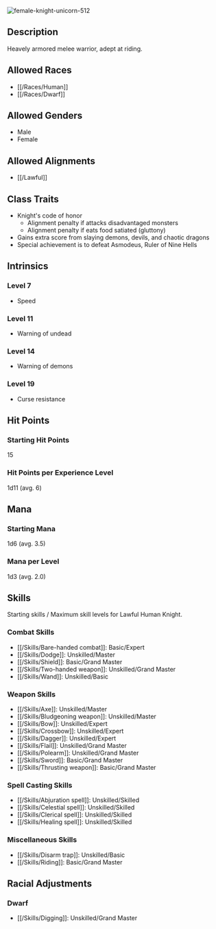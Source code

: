 ![female-knight-unicorn-512](https://github.com/hyvanmielenpelit/GnollHack/assets/16661034/b9daa498-8fca-4e99-8962-61f73c898db8)

## Description

Heavely armored melee warrior, adept at riding.

## Allowed Races

- [[/Races/Human]]
- [[/Races/Dwarf]]

## Allowed Genders

- Male
- Female

## Allowed Alignments

- [[/Lawful]]

## Class Traits

- Knight's code of honor
    - Alignment penalty if attacks disadvantaged monsters
    - Alignment penalty if eats food satiated (gluttony)
- Gains extra score from slaying demons, devils, and chaotic dragons
- Special achievement is to defeat Asmodeus, Ruler of Nine Hells

## Intrinsics

### Level 7

- Speed

### Level 11

- Warning of undead

### Level 14

- Warning of demons

### Level 19

- Curse resistance

## Hit Points

### Starting Hit Points

15

### Hit Points per Experience Level

1d11 (avg. 6)

## Mana

### Starting Mana

1d6 (avg. 3.5)

### Mana per Level

1d3 (avg. 2.0)

## Skills

Starting skills / Maximum skill levels for Lawful Human Knight. 

### Combat Skills                                    

* [[/Skills/Bare-handed combat]]: Basic/Expert
* [[/Skills/Dodge]]: Unskilled/Master
* [[/Skills/Shield]]: Basic/Grand Master
* [[/Skills/Two-handed weapon]]: Unskilled/Grand Master
* [[/Skills/Wand]]: Unskilled/Basic       

### Weapon Skills                                    

* [[/Skills/Axe]]: Unskilled/Master      
* [[/Skills/Bludgeoning weapon]]: Unskilled/Master      
* [[/Skills/Bow]]: Unskilled/Expert      
* [[/Skills/Crossbow]]: Unskilled/Expert      
* [[/Skills/Dagger]]: Unskilled/Expert
* [[/Skills/Flail]]: Unskilled/Grand Master
* [[/Skills/Polearm]]: Unskilled/Grand Master
* [[/Skills/Sword]]: Basic/Grand Master
* [[/Skills/Thrusting weapon]]: Basic/Grand Master

### Spell Casting Skills                             

* [[/Skills/Abjuration spell]]: Unskilled/Skilled     
* [[/Skills/Celestial spell]]: Unskilled/Skilled     
* [[/Skills/Clerical spell]]: Unskilled/Skilled     
* [[/Skills/Healing spell]]: Unskilled/Skilled     

### Miscellaneous Skills                                

* [[/Skills/Disarm trap]]: Unskilled/Basic       
* [[/Skills/Riding]]: Basic/Grand Master

## Racial Adjustments

### Dwarf

- [[/Skills/Digging]]: Unskilled/Grand Master
